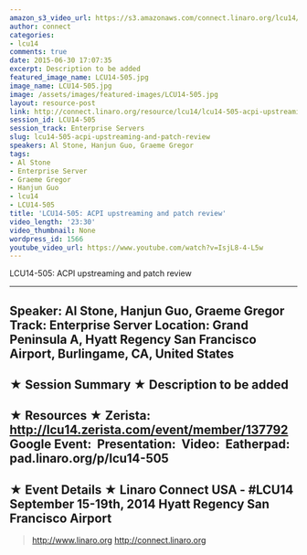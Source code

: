 ```yaml
---
amazon_s3_video_url: https://s3.amazonaws.com/connect.linaro.org/lcu14/videos/09-19-Friday/LCU14-505-+ACPI+upstreaming+and+patch+review.mp4
author: connect
categories:
- lcu14
comments: true
date: 2015-06-30 17:07:35
excerpt: Description to be added
featured_image_name: LCU14-505.jpg
image_name: LCU14-505.jpg
image: /assets/images/featured-images/LCU14-505.jpg
layout: resource-post
link: http://connect.linaro.org/resource/lcu14/lcu14-505-acpi-upstreaming-and-patch-review/
session_id: LCU14-505
session_track: Enterprise Servers
slug: lcu14-505-acpi-upstreaming-and-patch-review
speakers: Al Stone, Hanjun Guo, Graeme Gregor
tags:
- Al Stone
- Enterprise Server
- Graeme Gregor
- Hanjun Guo
- lcu14
- LCU14-505
title: 'LCU14-505: ACPI upstreaming and patch review'
video_length: '23:30'
video_thumbnail: None
wordpress_id: 1566
youtube_video_url: https://www.youtube.com/watch?v=IsjL8-4-L5w
---
```


LCU14-505: ACPI upstreaming and patch review

---------------------------------------------------

Speaker: Al Stone, Hanjun Guo, Graeme Gregor
Track: Enterprise Server
Location: Grand Peninsula A, Hyatt Regency San Francisco Airport, Burlingame, CA, United States
---------------------------------------------------

★ Session Summary ★
Description to be added
---------------------------------------------------

★ Resources ★
Zerista: http://lcu14.zerista.com/event/member/137792
Google Event: 
Presentation: 
Video: 
Eatherpad: pad.linaro.org/p/lcu14-505
---------------------------------------------------

★ Event Details ★
Linaro Connect USA - #LCU14
September 15-19th, 2014
Hyatt Regency San Francisco Airport
---------------------------------------------------

> http://www.linaro.org
> http://connect.linaro.org
